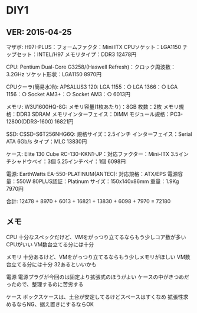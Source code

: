 # DIY1

## VER: 2015-04-25

マザボ: H97I-PLUS：フォームファクタ：Mini ITX CPUソケット：LGA1150 チップセット：INTEL/H97 メモリタイプ：DDR3
12478円

CPU: Pentium Dual-Core G3258/(Haswell Refresh)：クロック周波数：3.2GHz ソケット形状：LGA1150
8970円

CPUクーラ(簡易水冷): APSALUS3 120: LGA 1155：○ LGA 1366：○ LGA 1156：○ Socket AM3+：○ Socket AM3：○
6013円

メモリ: W3U1600HQ-8G: メモリ容量(1枚あたり)：8GB 枚数：2枚 メモリ規格：DDR3 SDRAM メモリインターフェイス：DIMM モジュール規格：PC3-12800(DDR3-1600)
16821円

SSD: CSSD-S6T256NHG6Q: 規格サイズ：2.5インチ インターフェイス：Serial ATA 6Gb/s タイプ：MLC
13830円

ケース: Elite 130 Cube RC-130-KKN1-JP：対応ファクター：Mini-ITX 3.5インチシャドウベイ：3個 5.25インチベイ：1個
6098円

電源: EarthWatts EA-550-PLATINUM(ANTEC): 対応規格：ATX/EPS 電源容量：550W 80PLUS認証：Platinum サイズ：150x140x86mm 重量：1.9Kg
7970円

合計: 12478 + 8970 + 6013 + 16821 + 13830 + 6098 + 7970 = 72180


## メモ
CPU
十分なスペックだけど、VMをがっつり立てるならもう少しコア数が多いCPUがいい
VM数台立てる分には十分

メモリ
十分あるけど、VMをがっつり立てるならもう少しメモリがほしい
VM数台立てる分には十分
32あるといいかも

電源
電源プラグが今回のは固定より拡張式のほうがよい
ケースの中がきつめだったので、整理するのに苦労する

ケース
ボックスケースは、土台が安定してるけどスペースはすくなめ
拡張性求めるならNG、据え置きにするならOK
